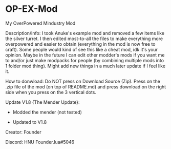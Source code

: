 # OP-EX-Mod

My OverPowered Mindustry Mod

Description/Info: I took Anuke's example mod and removed a few items like the silver turret. I then edited most-to-all the files to make everything more overpowered and easier to obtain (everything in the mod is now free to craft). Some people would kind of see this like a cheat mod, idk it's your opinion. Maybe in the future I can edit other modder's mods if you want me to and/or just make modpacks for people (by combining multiple mods into 1 folder mod thing). Might add new things in a much later update if I feel like it.

How to donwload: Do NOT press on Download Source (Zip). Press on the .zip file of the mod (on top of README.md) and press download on the right side when you press on the 3 vertical dots.

Update V1.8 {The Mender Update}:

- Modded the mender (not tested)

- Updated to V1.8


Creator: Founder

Discord: HNU Founder.lua#5046
